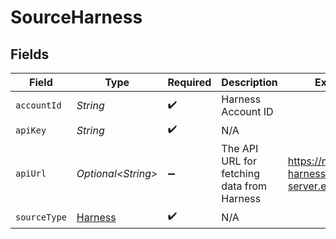 # SourceHarness


## Fields

| Field                                      | Type                                       | Required                                   | Description                                | Example                                    |
| ------------------------------------------ | ------------------------------------------ | ------------------------------------------ | ------------------------------------------ | ------------------------------------------ |
| `accountId`                                | *String*                                   | :heavy_check_mark:                         | Harness Account ID                         |                                            |
| `apiKey`                                   | *String*                                   | :heavy_check_mark:                         | N/A                                        |                                            |
| `apiUrl`                                   | *Optional\<String>*                        | :heavy_minus_sign:                         | The API URL for fetching data from Harness | https://my-harness-server.example.com      |
| `sourceType`                               | [Harness](../../models/shared/Harness.md)  | :heavy_check_mark:                         | N/A                                        |                                            |